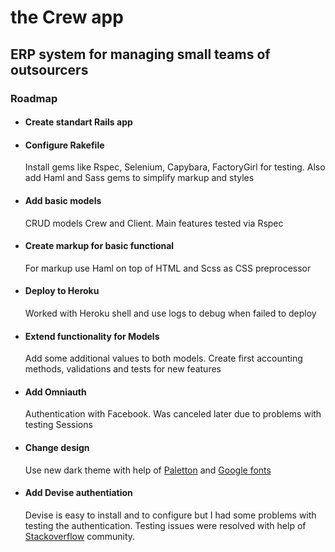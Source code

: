 <h1>the Crew app</h1>
<h2>ERP system for managing small teams of outsourcers</h2>
<h3>Roadmap</h3>

<ul>
  <li>
    <h4>Create standart Rails app
  </li>
  <li>
    <h4>Configure Rakefile</h4>
    <p>Install gems like Rspec, Selenium, Capybara, FactoryGirl for testing. Also add Haml and Sass gems to simplify markup and styles</p>
  </li>
  <li>
    <h4>Add basic models</h4>
    <p>CRUD models Crew and Client. Main features tested via Rspec</p>
  </li>
  <li>
    <h4>Create markup for basic functional</h4>
    <p>For markup use Haml on top of HTML and Scss as CSS preprocessor</>
  </li>
  <li>
    <h4>Deploy to Heroku</h4>
    <p>Worked with Heroku shell and use logs to debug when failed to deploy</p>
  </li>
  <li>
    <h4>Extend functionality for Models</h4>
    <p>Add some additional values to both models. Create first accounting methods, validations and tests for new features</p>
  </li>
  <li>
    <h4>Add Omniauth</h4> 
    <p>Authentication with Facebook. Was canceled later due to problems with testing Sessions</p>
  </li>
  <li>
    <h4>Change design</h4>
    <p>Use new dark theme with help of <a href='http://paletton.com/'>Paletton</a> and <a         href='http://www.google.com/fonts' for set up colors and fonts>Google fonts</a></p>
  </li>
  <li>
    <h4>Add Devise authentiation</h4>
    <p>Devise is easy to install and to configure but I had some problems with testing the authentication.
    Testing issues were resolved with help of <a href='stackoverflow.com'>Stackoverflow</a> community.
    </p>
  </li>
</ul
